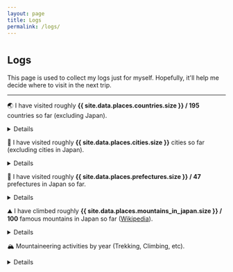 ```yaml
---
layout: page
title: Logs
permalink: /logs/
---
```


<h1><small>Logs</small></h1>

This page is used to collect my logs just for myself. Hopefully, it'll help me decide where to visit in the next trip.

---

<p>🌏 I have visited roughly <b>{{ site.data.places.countries.size }} / 195</b> countries so far (excluding Japan).</p>

<details>
<summary>Details</summary>
{% assign sortedCountries = site.data.places.countries | sort: 'name' %}
{% for country in sortedCountries %}
<ul style="margin-top:0;margin-bottom:0;"><li>{{ country.name }} {{ country.flag  }}</li></ul>
{% endfor %}
</details>

<p>🌃 I have visited roughly <b>{{ site.data.places.cities.size }}</b> cities so far (excluding cities in Japan).</p>

<details>
<summary>Details</summary>
{% assign sortedCities = site.data.places.cities | sort: 'name' %}
{% for city in sortedCities %}
<ul style="margin-top:0;margin-bottom:0;"><li>{{ city.name }}, {{ city.country }}</li></ul>
{% endfor %}
</details>

<p>🗾 I have visited roughly <b>{{ site.data.places.prefectures.size }} / 47</b> prefectures in Japan so far.</p>

<details>
<summary>Details</summary>
{% assign sortedPrefectures = site.data.places.prefectures | sort: 'name' %}
{% for prefecture in sortedPrefectures %}
<ul style="margin-top:0;margin-bottom:0;"><li>{{ prefecture.name }}</li></ul>
{% endfor %}
</details>

<p>⛰ I have climbed roughly <b>{{ site.data.places.mountains_in_japan.size }} / 100</b> famous mountains in Japan so far (<a href="https://en.wikipedia.org/wiki/100_Famous_Japanese_Mountains#List_by_region">Wikipedia</a>).</p>

<details>
<summary>Details</summary>
{% assign sortedMountains = site.data.places.mountains_in_japan | sort: 'name' %}
{% for mountain in sortedMountains %}
<ul style="margin-top:0;margin-bottom:0;"><li>{{ mountain.name }}, {{ mountain.area }} ({{ mountain.altitude }})</li></ul>
{% endfor %}
</details>

<p>🏔 Mountaineering activities by year (Trekking, Climbing, etc).</p>

<details>
<summary>Details</summary>
{% for item in site.data.mountaineering %}
<p><b>{{ item.year }}</b></p>
<ul style="margin-top:0;margin-bottom:0;">
{% for activity in item.activities %}
<li>{{ activity.flag }} {{ activity.name }}, {{ activity.category | default: '-' }}, {{ activity.altitude | default: '-' }}, {{ activity.date | default: '-' }}
{% if activity.note != '' %}
<blockquote><p>{{ activity.note }}</p></blockquote>
{% endif %}
</li>
{% endfor %}
</ul>
{% endfor %}
</details>

